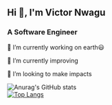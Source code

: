 ## Hi 👋, I'm Victor Nwagu

### A Software Engineer

<p>🔭 I’m currently working on earth😃</p>
<p>🌱 I’m currently improving</p>
<p>👯 I’m looking to make impacts</p>


![Anurag's GitHub stats](https://github-readme-stats.vercel.app/api?username=nwaguvictor&show_icons=true&theme=shades-of-purple&count_private=true)
<br />
[![Top Langs](https://github-readme-stats.vercel.app/api/top-langs/?username=nwaguvictor&layout=compact&theme=shades-of-purple)](https://github.com/anuraghazra/github-readme-stats)





